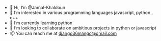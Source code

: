 - 👋 Hi, I’m @Jamal-Khaldoun
- 👀 I’m interested in various programming languages javascript, python , c++ 
- 🌱 I’m currently learning python 
- 💞️ I’m looking to collaborate on ambitious projects in python or javascript
- 📫 You can reach me at django36mango@gmail.com

<!---
Jamal-Khaldoun/Jamal-Khaldoun is a ✨ special ✨ repository because its `README.md` (this file) appears on your GitHub profile.
You can click the Preview link to take a look at your changes.
--->

